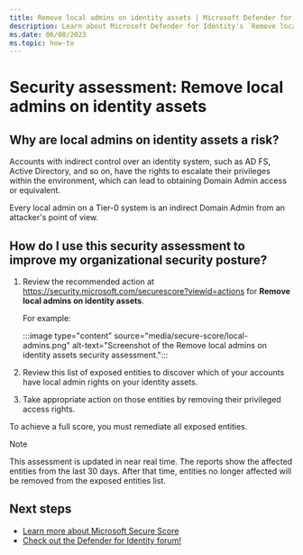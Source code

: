 ```yaml
---
title: Remove local admins on identity assets | Microsoft Defender for Identity
description: Learn about Microsoft Defender for Identity's `Remove local admins on identity assets` security assessment in Microsoft Secure Score.
ms.date: 06/08/2023
ms.topic: how-to
---
```


# Security assessment: Remove local admins on identity assets


## Why are local admins on identity assets a risk?

Accounts with indirect control over an identity system, such as AD FS, Active Directory, and so on, have the rights to escalate their privileges within the environment, which can lead to obtaining Domain Admin access or equivalent. 

Every local admin on a Tier-0 system is an indirect Domain Admin from an attacker's point of view.

## How do I use this security assessment to improve my organizational security posture?

1. Review the recommended action at <https://security.microsoft.com/securescore?viewid=actions> for **Remove local admins on identity assets**.

    For example:

    :::image type="content" source="media/secure-score/local-admins.png" alt-text="Screenshot of the Remove local admins on identity assets security assessment.":::

1. Review this list of exposed entities to discover which of your accounts have local admin rights on your identity assets.

1. Take appropriate action on those entities by removing their privileged access rights.

To achieve a full score, you must remediate all exposed entities.

> [!NOTE]
> This assessment is updated in near real time.
> The reports show the affected entities from the last 30 days. After that time, entities no longer affected will be removed from the exposed entities list.

## Next steps

- [Learn more about Microsoft Secure Score](/microsoft-365/security/defender/microsoft-secure-score)
- [Check out the Defender for Identity forum!](<https://aka.ms/MDIcommunity>)
